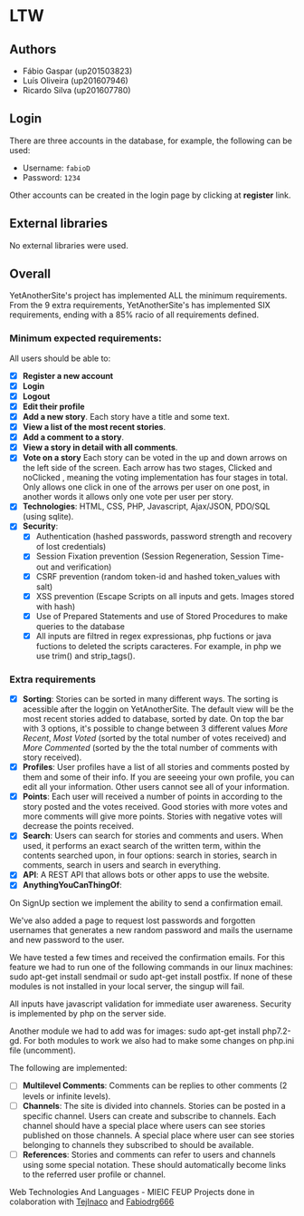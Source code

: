 # **LTW**

## Authors

- Fábio Gaspar (up201503823)
- Luís Oliveira (up201607946)
- Ricardo Silva (up201607780)

## Login

There are three accounts in the database, for example, the following can be used:

- Username: `fabioD`
- Password: `1234`

Other accounts can be created in the login page by clicking at **register** link.

## External libraries

No external libraries were used.

## Overall

YetAnotherSite's project has implemented ALL the minimum requirements.  
From the 9 extra requirements, YetAnotherSite's has implemented SIX requirements, ending with a 85% racio of all
requirements defined.

### Minimum expected requirements:

All users should be able to:
  
- [x] __Register a new account__
- [x] __Login__
- [x] __Logout__
- [x] __Edit their profile__
- [x] __Add a new story__. Each story have a title and some text.
- [x] __View a list of the most recent stories__.
- [x] __Add a comment to a story__.
- [x] __View a story in detail with all comments__.
- [x] __Vote on a story__ Each story can be voted in the up and down arrows on the left side of the screen. Each arrow has two stages, Clicked and noClicked , meaning the voting implementation has four stages in total. Only allows one click in one of the arrows per user on one post, in another words it allows only one vote per user per story.
- [x] __Technologies__: HTML, CSS, PHP, Javascript, Ajax/JSON, PDO/SQL (using sqlite).
- [x] __Security__: 
  - [x] Authentication (hashed passwords, password strength  and recovery of lost credentials)
  - [x] Session Fixation prevention (Session Regeneration, Session Time-out and verification)
  - [x] CSRF prevention (random token-id and hashed token_values with salt)
  - [x] XSS prevention (Escape Scripts on all inputs and gets. Images stored with hash)
  - [x] Use of Prepared Statements and use of Stored Procedures to make queries to the database
  - [x] All inputs are filtred in regex expressionas, php fuctions or java fuctions to deleted the scripts caracteres. For example, in php we use trim() and strip_tags(). 

### Extra requirements

- [x] __Sorting__: Stories can be sorted in many different ways. The sorting is acessible after the loggin 
on YetAnotherSite. The default view will be the most recent stories added to database, sorted by date. On top the bar with 3 options, it's possible to change between 3 different values _More Recent_, _Most Voted_ (sorted by the total number of votes received) and _More Commented_ (sorted by the the total number of comments with story received).
- [x] __Profiles__: User profiles have a list of all stories and comments posted by them and some of their info. If you are seeeing your own profile, you can edit all your information. Other users cannot see all of your information.
- [x] __Points__: Each user will received a number of points in according to the story posted and the votes received. Good stories with more votes and more comments will give more points. Stories with negative votes will decrease the points received. 
- [x] __Search__: Users can search for stories and comments and users. When used, it performs an exact search of the written term, within the contents searched upon, in four options: search in stories, search in comments, search in users and search in everything.
- [x] __API__: A REST API that allows bots or other apps to use the website.
- [x] __AnythingYouCanThingOf__:

On SignUp section we implement the ability to send a confirmation email. 

We've also added a page to request lost passwords and forgotten usernames that generates a new random password and mails the username and new password to the user.

We have tested a few times and received the confirmation emails. For this feature we had to run one of the following commands in our linux machines: sudo apt-get install sendmail or sudo apt-get install postfix. If none of these modules is not installed in your local server, the singup will fail.

All inputs have javascript validation for immediate user awareness. Security is implemented by php on the server side.

Another module we had to add was for images: sudo apt-get install php7.2-gd.
For both modules to work we also had to make some changes on php.ini file (uncomment).

The following are implemented:
- [ ] **Multilevel Comments**: Comments can be replies to other comments (2 levels or infinite levels).
- [ ] **Channels**: The site is divided into channels. Stories can be posted in a specific channel. Users can create and subscribe to channels. 
Each channel should have a special place where users can see stories published on those channels. A special place where user can see stories belonging to channels they subscribed to should be available.
- [ ] **References**: Stories and comments can refer to users and channels using some special notation. These should automatically become links 
to the referred user profile or channel.

Web Technologies And Languages - MIEIC FEUP
Projects done in colaboration with [TejInaco](https://github.com/TejInaco) and [Fabiodrg666](https://github.com/Fabiodrg666)